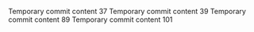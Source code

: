 Temporary commit content 37
Temporary commit content 39
Temporary commit content 89
Temporary commit content 101
